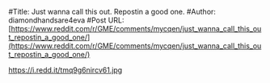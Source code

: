 #Title: Just wanna call this out. Repostin a good one.
#Author: diamondhandsare4eva
#Post URL: [https://www.reddit.com/r/GME/comments/mycqen/just_wanna_call_this_out_repostin_a_good_one/](https://www.reddit.com/r/GME/comments/mycqen/just_wanna_call_this_out_repostin_a_good_one/)


https://i.redd.it/tmq9g6nircv61.jpg